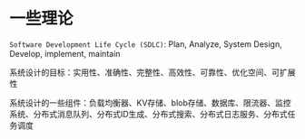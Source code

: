 # 一些理论

`Software Development Life Cycle (SDLC)`: Plan, Analyze, System Design, Develop, implement, maintain

系统设计的目标：实用性、准确性、完整性、高效性、可靠性、优化空间、可扩展性

系统设计的一些组件：负载均衡器、KV存储、blob存储、数据库、限流器、监控系统、分布式消息队列、分布式ID生成、分布式搜索、分布式日志服务、分布式任务调度

